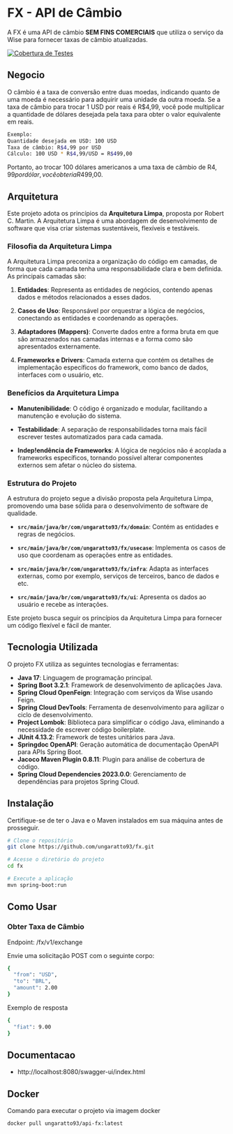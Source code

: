 

# FX - API de Câmbio

A FX é uma API de câmbio **SEM FINS COMERCIAIS** que utiliza o serviço da Wise para fornecer taxas de câmbio atualizadas.

[![Cobertura de Testes](https://img.shields.io/codecov/c/github/ungaratto93/fx)](https://codecov.io/gh/ungaratto93/fx)
## Negocio

O câmbio é a taxa de conversão entre duas moedas, indicando quanto de uma moeda é necessário para adquirir uma unidade da outra moeda. Se a taxa de câmbio para trocar 1 USD por reais é R$4,99, você pode multiplicar a quantidade de dólares desejada pela taxa para obter o valor equivalente em reais.

```bash
Exemplo:
Quantidade desejada em USD: 100 USD
Taxa de câmbio: R$4,99 por USD
Cálculo: 100 USD * R$4,99/USD = R$499,00 
```
Portanto, ao trocar 100 dólares americanos a uma taxa de câmbio de R$4,99 por dólar, você obteria R$499,00.


## Arquitetura

Este projeto adota os princípios da **Arquitetura Limpa**, proposta por Robert C. Martin. A Arquitetura Limpa é uma abordagem de desenvolvimento de software que visa criar sistemas sustentáveis, flexíveis e testáveis.

### Filosofia da Arquitetura Limpa

A Arquitetura Limpa preconiza a organização do código em camadas, de forma que cada camada tenha uma responsabilidade clara e bem definida. As principais camadas são:

1. **Entidades**: Representa as entidades de negócios, contendo apenas dados e métodos relacionados a esses dados.

2. **Casos de Uso**: Responsável por orquestrar a lógica de negócios, conectando as entidades e coordenando as operações.

3. **Adaptadores (Mappers)**: Converte dados entre a forma bruta em que são armazenados nas camadas internas e a forma como são apresentados externamente.

4. **Frameworks e Drivers**: Camada externa que contém os detalhes de implementação específicos do framework, como banco de dados, interfaces com o usuário, etc.

### Benefícios da Arquitetura Limpa

- **Manutenibilidade**: O código é organizado e modular, facilitando a manutenção e evolução do sistema.

- **Testabilidade**: A separação de responsabilidades torna mais fácil escrever testes automatizados para cada camada.

- **Indep!endência de Frameworks**: A lógica de negócios não é acoplada a frameworks específicos, tornando possível alterar componentes externos sem afetar o núcleo do sistema.

### Estrutura do Projeto

A estrutura do projeto segue a divisão proposta pela Arquitetura Limpa, promovendo uma base sólida para o desenvolvimento de software de qualidade.

- **`src/main/java/br/com/ungaratto93/fx/domain`**: Contém as entidades e regras de negócios.

- **`src/main/java/br/com/ungaratto93/fx/usecase`**: Implementa os casos de uso que coordenam as operações entre as entidades.

- **`src/main/java/br/com/ungaratto93/fx/infra`**: Adapta as interfaces externas, como por exemplo, serviços de terceiros, banco de dados e etc.

- **`src/main/java/br/com/ungaratto93/fx/ui`**: Apresenta os dados ao usuário e recebe as interações.

Este projeto busca seguir os princípios da Arquitetura Limpa para fornecer um código flexível e fácil de manter.



## Tecnologia Utilizada

O projeto FX utiliza as seguintes tecnologias e ferramentas:

- **Java 17**: Linguagem de programação principal.
- **Spring Boot 3.2.1**: Framework de desenvolvimento de aplicações Java.
- **Spring Cloud OpenFeign**: Integração com serviços da Wise usando Feign.
- **Spring Cloud DevTools**: Ferramenta de desenvolvimento para agilizar o ciclo de desenvolvimento.
- **Project Lombok**: Biblioteca para simplificar o código Java, eliminando a necessidade de escrever código boilerplate.
- **JUnit 4.13.2**: Framework de testes unitários para Java.
- **Springdoc OpenAPI**: Geração automática de documentação OpenAPI para APIs Spring Boot.
- **Jacoco Maven Plugin 0.8.11**: Plugin para análise de cobertura de código.
- **Spring Cloud Dependencies 2023.0.0**: Gerenciamento de dependências para projetos Spring Cloud.


## Instalação

Certifique-se de ter o Java e o Maven instalados em sua máquina antes de prosseguir.

```bash
# Clone o repositório
git clone https://github.com/ungaratto93/fx.git

# Acesse o diretório do projeto
cd fx

# Execute a aplicação
mvn spring-boot:run
```

## Como Usar
### Obter Taxa de Câmbio
Endpoint: /fx/v1/exchange

Envie uma solicitação POST com o seguinte corpo:
```bash
{
  "from": "USD",
  "to": "BRL",
  "amount": 2.00
}
```
Exemplo de resposta
```bash
{
  "fiat": 9.00
}
```


## Documentacao

* http://localhost:8080/swagger-ui/index.html

## Docker
Comando para executar o projeto via imagem docker
```bash
docker pull ungaratto93/api-fx:latest
```
